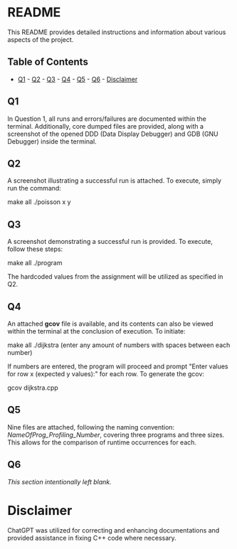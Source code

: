 # README

This README provides detailed instructions and information about various aspects of the project.

## Table of Contents

- [Q1](#q1) - [Q2](#q2) - [Q3](#q3) - [Q4](#q4) - [Q5](#q5) - [Q6](#q6) - [Disclaimer](#disclaimer)

  
## Q1

In Question 1, all runs and errors/failures are documented within the terminal. Additionally, core dumped files are provided, along with a screenshot of the opened DDD (Data Display Debugger) and GDB (GNU Debugger) inside the terminal.

## Q2

A screenshot illustrating a successful run is attached. To execute, simply run the command:

make all ./poisson x y


## Q3

A screenshot demonstrating a successful run is provided. To execute, follow these steps:

make all ./program

The hardcoded values from the assignment will be utilized as specified in Q2.

## Q4

An attached **gcov** file is available, and its contents can also be viewed within the terminal at the conclusion of execution. To initiate:

make all ./dijkstra (enter any amount of numbers with spaces between each number)

If numbers are entered, the program will proceed and prompt "Enter values for row x (expected y values):" for each row. To generate the gcov:

gcov dijkstra.cpp


## Q5

Nine files are attached, following the naming convention: *NameOfProg_Profiling_Number*, covering three programs and three sizes. This allows for the comparison of runtime occurrences for each.

## Q6

*This section intentionally left blank.*

# Disclaimer

ChatGPT was utilized for correcting and enhancing documentations and provided assistance in fixing C++ code where necessary.
